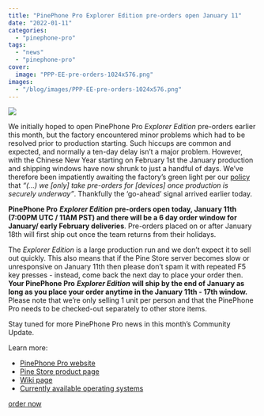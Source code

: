 ```yaml
---
title: "PinePhone Pro Explorer Edition pre-orders open January 11"
date: "2022-01-11"
categories: 
  - "pinephone-pro"
tags: 
  - "news"
  - "pinephone-pro"
cover: 
  image: "PPP-EE-pre-orders-1024x576.png"
images:
  - "/blog/images/PPP-EE-pre-orders-1024x576.png"
---
```


![](/blog/images/PPP-EE-pre-orders-1024x576.png)

We initially hoped to open PinePhone Pro _Explorer Edition_ pre-orders earlier this month, but the factory encountered minor problems which had to be resolved prior to production starting. Such hiccups are common and expected, and normally a ten-day delay isn’t a major problem. However, with the Chinese New Year starting on February 1st the January production and shipping windows have now shrunk to just a handful of days. We’ve therefore been impatiently awaiting the factory’s green light per our [policy](https://www.pine64.org/2021/03/15/march-update/) that _“(...) we \[only\] take pre-orders for \[devices\] once production is securely underway”_. Thankfully the ‘go-ahead’ signal arrived earlier today. 

**PinePhone Pro** **_Explorer Edition_** **pre-orders open today, January 11th (7:00PM UTC / 11AM PST) and there will be a 6 day order window for January/ early February deliveries**. Pre-orders placed on or after January 18th will first ship out once the team returns from their holidays.

The _Explorer Edition_ is a large production run and we don’t expect it to sell out quickly. This also means that if the Pine Store server becomes slow or unresponsive on January 11th then please don’t spam it with repeated F5 key presses - instead, come back the next day to place your order then. **Your PinePhone Pro** **_Explorer Edition_** **will ship by the end of January as long as you place your order anytime in the January 11th - 17th window.** Please note that we’re only selling 1 unit per person and that the PinePhone Pro needs to be checked-out separately to other store items. 

Stay tuned for more PinePhone Pro news in this month’s Community Update. 

Learn more:

- [PinePhone Pro website](https://www.pine64.org/pinephonepro/)
- [Pine Store product page](https://pine64.com/product-category/smartphones/pinephone-pro/)
- [Wiki page](https://wiki.pine64.org/wiki/PinePhone_Pro)
- [Currently available operating systems](https://wiki.pine64.org/wiki/PinePhone_Pro_Software_Releases) 

[order now](https://pine64.com/product-category/smartphones/pinephone-pro/)
